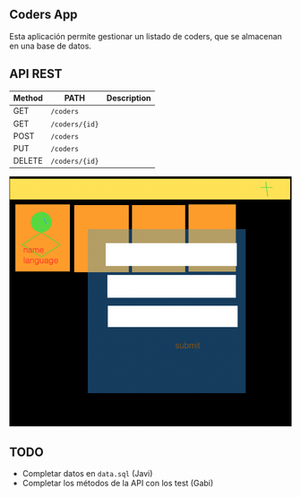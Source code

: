 ## Coders App

Esta aplicación permite gestionar un listado de coders, 
que se almacenan en una base de datos.


## API REST 

| Method | PATH           | Description |
|--------|----------------|-------------|
| GET    | `/coders`      | |
| GET    | `/coders/{id}` | |
| POST   | `/coders`      | |
| PUT    | `/coders`      | |
| DELETE | `/coders/{id}` | |

![](docs/image.png)

## TODO

- Completar datos en `data.sql` (Javi)
- Completar los métodos de la API con los test (Gabi)